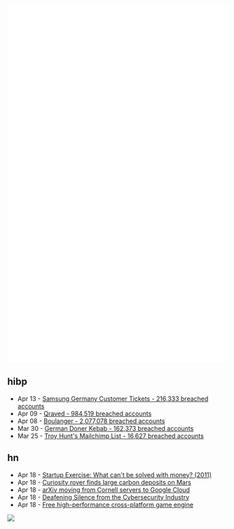 ![Metrics](https://raw.githubusercontent.com/phixion/phixion/master/metrics.svg)

## hibp

<!--
for https://github.com/phixion/phixion/blob/main/.github/workflows/feeds.yml
-->
<!--START_SECTION:haveibeenpwnd-->
- Apr 13 - [Samsung Germany Customer Tickets - 216,333 breached accounts](https://haveibeenpwned.com/PwnedWebsites#SamsungGermany)
- Apr 09 - [Qraved - 984,519 breached accounts](https://haveibeenpwned.com/PwnedWebsites#Qraved)
- Apr 08 - [Boulanger - 2,077,078 breached accounts](https://haveibeenpwned.com/PwnedWebsites#Boulanger)
- Mar 30 - [German Doner Kebab - 162,373 breached accounts](https://haveibeenpwned.com/PwnedWebsites#GermanDonerKebab)
- Mar 25 - [Troy Hunt's Mailchimp List - 16,627 breached accounts](https://haveibeenpwned.com/PwnedWebsites#TroyHuntMailchimpList)
<!--END_SECTION:haveibeenpwnd-->

## hn

<!--
for https://github.com/phixion/phixion/blob/main/.github/workflows/feeds.yml
-->
<!--START_SECTION:hn-->
- Apr 18 - [Startup Exercise: What can't be solved with money? (2011)](https://longform.asmartbear.com/startup-money/)
- Apr 18 - [Curiosity rover finds large carbon deposits on Mars](https://phys.org/news/2025-04-curiosity-rover-large-carbon-deposits.html)
- Apr 18 - [arXiv moving from Cornell servers to Google Cloud](https://info.arxiv.org/hiring/index.html)
- Apr 18 - [Deafening Silence from the Cybersecurity Industry](https://www.forbes.com/sites/tonybradley/2025/04/16/deafening-silence-from-the-cybersecurity-industry/)
- Apr 18 - [Free high-performance cross-platform game engine](https://defold.com)
<!--END_SECTION:hn-->

<!--
for https://yhype.me
-->
![](https://hit.yhype.me/github/profile?user_id=13013670)
